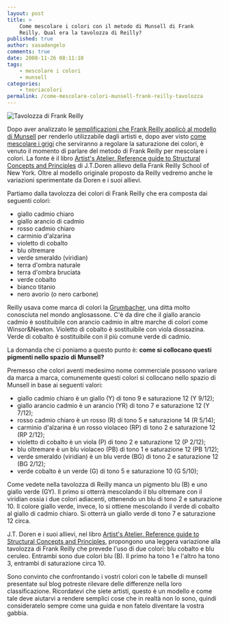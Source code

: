 ```yaml
---
layout: post
title: >
    Come mescolare i colori con il metodo di Munsell di Frank
    Reilly. Qual era la tavolozza di Reilly?
published: true
author: sasadangelo
comments: true
date: 2008-11-26 08:11:10
tags:
    - mescolare i colori
    - munsell
categories:
    - teoriacolori
permalink: /come-mescolare-colori-munsell-frank-reilly-tavolozza
---
```


![Tavolozza di Frank Reilly](https://www.disegnoepittura.it/wp-content/uploads/small_sketchbox.gif "Tavolozza di Frank Reilly")

Dopo aver analizzato le [semplificazioni che Frank Reilly applicò al modello di Munsell](https://www.disegnoepittura.it/munsell-color-system-pratica/) per renderlo utilizzabile dagli artisti e, dopo aver visto [come mescolare i grigi](https://www.disegnoepittura.it/munsell-color-system-grigi-frank-reilly/) che serviranno a regolare la saturazione dei colori, è venuto il momento di parlare del metodo di Frank Reilly per mescolare i colori. La fonte è il libro [Artist's Atelier. Reference guide to Structural Concepts and Principles](https://www.amazon.com/Artists-Atelier-Reference-Structural-Principles/dp/1553690877) di J.T.Doren allievo della Frank Reilly School of New York. Oltre al modello originale proposto da Reilly vedremo anche le variazioni sperimentate da Doren e i suoi allievi.

Partiamo dalla tavolozza dei colori di Frank Reilly che era composta dai seguenti colori:

- giallo cadmio chiaro
- giallo arancio di cadmio
- rosso cadmio chiaro
- carminio d'alzarina
- violetto di cobalto
- blu oltremare
- verde smeraldo (viridian)
- terra d'ombra naturale
- terra d'ombra bruciata
- verde cobalto
- bianco titanio
- nero avorio (o nero carbone)

Reilly usava come marca di colori la [Grumbacher](http://www.grumbacherart.com/), una ditta molto conosciuta nel mondo anglosassone. C'è da dire che il giallo arancio cadmio è sostituibile con arancio cadmio in altre marche di colori come Winsor&Newton. Violetto di cobalto è sostituibile con viola diossazina. Verde di cobalto è sostituibile con il più comune verde di cadmio.

La domanda che ci poniamo a questo punto è: **come si collocano questi pigmenti nello spazio di Munsell?**

Premesso che colori aventi medesimo nome commerciale possono variare da marca a marca, comunemente questi colori si collocano nello spazio di Munsell in base ai seguenti valori:

- giallo cadmio chiaro è un giallo (Y) di tono 9 e saturazione 12 (Y 9/12);
- giallo arancio cadmio è un arancio (YR) di tono 7 e saturazione 12 (Y 7/12);
- rosso cadmio chiaro è un rosso (R) di tono 5 e saturazione 14 (R 5/14);
- carminio d'alzarina è un rosso violaceo (RP) di tono 2 e saturazione 12 (RP 2/12);
- violetto di cobalto è un viola (P) di tono 2 e saturazione 12 (P 2/12);
- blu oltremare è un blu violaceo (PB) di tono 1 e saturazione 12 (PB 1/12);
- verde smeraldo (viridian) è un blu verde (BG) di tono 2 e saturazione 12 (BG 2/12);
- verde cobalto è un verde (G) di tono 5 e saturazione 10 (G 5/10);

Come vedete nella tavolozza di Reilly manca un pigmento blu (B) e uno giallo verde (GY). Il primo si otterrà mescolando il blu oltremare con il viridian ossia i due colori adiacenti, ottenendo un blu di tono 2 e saturazione 10. Il colore giallo verde, invece, lo si ottiene mescolando il verde di cobalto al giallo di cadmio chiaro. Si otterrà un giallo verde di tono 7 e saturazione 12 circa.

J.T. Doren e i suoi allievi, nel libro [Artist's Atelier. Reference guide to Structural Concepts and Principles](https://www.disegnoepittura.it/the-artists-atelier-reference-guide-to-structural-concepts-and-principles/), propongono una leggera variazione alla tavolozza di Frank Reilly che prevede l'uso di due colori: blu cobalto e blu ceruleo. Entrambi sono due colori blu (B). Il primo ha tono 1 e l'altro ha tono 3, entrambi di saturazione circa 10.

Sono convinto che confrontando i vostri colori con le tabelle di munsell presentate sul blog potreste rilevare delle differenze nella loro classificazione. Ricordatevi che siete artisti, questo è un modello e come tale deve aiutarvi a rendere semplici cose che in realtà non lo sono, quindi consideratelo sempre come una guida e non fatelo diventare la vostra gabbia.
